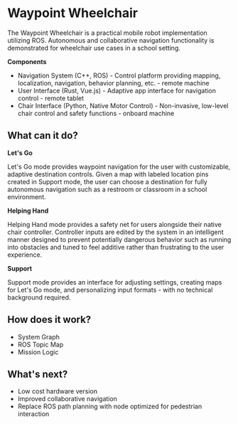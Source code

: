 # Waypoint Wheelchair

The Waypoint Wheelchair is a practical mobile robot implementation utilizing ROS.  Autonomous and collaborative navigation functionality is demonstrated for wheelchair use cases in a school setting.

**Components**

* Navigation System (C++, ROS) - Control platform providing mapping, localization, navigation, behavior planning, etc. - remote machine
* User Interface (Rust, Vue.js) - Adaptive app interface for navigation control - remote tablet
* Chair Interface (Python, Native Motor Control) - Non-invasive, low-level chair control and safety functions - onboard machine

## What can it do?

**Let's Go**

Let's Go mode provides waypoint navigation for the user with customizable, adaptive destination controls.  Given a map with labeled location pins created in Support mode, the user can choose a destination for fully autonomous navigation such as a restroom or classroom in a school environment.

**Helping Hand**

Helping Hand mode provides a safety net for users alongside their native chair controller.  Controller inputs are edited by the system in an intelligent manner designed to prevent potentially dangerous behavior such as running into obstacles and tuned to feel additive rather than frustrating to the user experience.

**Support**

Support mode provides an interface for adjusting settings, creating maps for Let's Go mode, and personalizing input formats - with no technical background required.

## How does it work?

* System Graph
* ROS Topic Map
* Mission Logic

## What's next?

* Low cost hardware version
* Improved collaborative navigation
* Replace ROS path planning with node optimized for pedestrian interaction